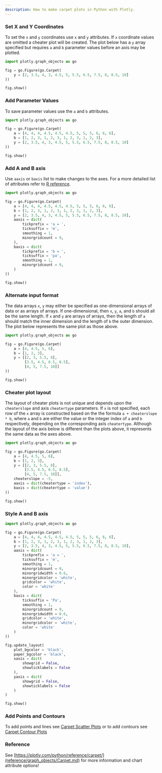 ```yaml
---
description: How to make carpet plots in Python with Plotly.
---
```

<!-- #region -->
### Set X and Y Coordinates


To set the `x` and `y` coordinates use `x` and `y` attributes. If `x` coordinate values are omitted a cheater plot will be created. The plot below has a `y` array specified but requires `a` and `b` parameter values before an axis may be plotted.
<!-- #endregion -->

```python
import plotly.graph_objects as go

fig = go.Figure(go.Carpet(
    y = [2, 3.5, 4, 3, 4.5, 5, 5.5, 6.5, 7.5, 8, 8.5, 10]
))

fig.show()
```

### Add Parameter Values

To save parameter values use the `a` and `b` attributes.

```python inputHidden=false outputHidden=false
import plotly.graph_objects as go

fig = go.Figure(go.Carpet(
    a = [4, 4, 4, 4.5, 4.5, 4.5, 5, 5, 5, 6, 6, 6],
    b = [1, 2, 3, 1, 2, 3, 1, 2, 3, 1, 2, 3],
    y = [2, 3.5, 4, 3, 4.5, 5, 5.5, 6.5, 7.5, 8, 8.5, 10]
))

fig.show()
```

### Add A and B axis

Use `aaxis` or `baxis` list to make changes to the axes. For a more detailed list of attributes refer to [R reference](https://plotly.com/r/reference/carpet/#carpet-aaxis).

```python inputHidden=false outputHidden=false
import plotly.graph_objects as go

fig = go.Figure(go.Carpet(
    a = [4, 4, 4, 4.5, 4.5, 4.5, 5, 5, 5, 6, 6, 6],
    b = [1, 2, 3, 1, 2, 3, 1, 2, 3, 1, 2, 3],
    y = [2, 3.5, 4, 3, 4.5, 5, 5.5, 6.5, 7.5, 8, 8.5, 10],
    aaxis = dict(
        tickprefix = 'a = ',
        ticksuffix = 'm',
        smoothing = 1,
        minorgridcount = 9,
    ),
    baxis = dict(
        tickprefix = 'b = ',
        ticksuffix = 'pa',
        smoothing = 1,
        minorgridcount = 9,
    )
))

fig.show()
```

### Alternate input format

The data arrays `x`, `y` may either be specified as one-dimensional arrays of data or as arrays of arrays. If one-dimensional, then `x`, `y`, `a`, and `b` should all be the same length. If `x` and `y` are arrays of arrays, then the length of `a` should match the inner dimension and the length of `b` the outer dimension. The plot below represents the same plot as those above.

```python
import plotly.graph_objects as go

fig = go.Figure(go.Carpet(
    a = [4, 4.5, 5, 6],
    b = [1, 2, 3],
    y = [[2, 3, 5.5, 8],
         [3.5, 4.5, 6.5, 8.5],
         [4, 5, 7.5, 10]]
))

fig.show()
```

### Cheater plot layout


The layout of cheater plots is not unique and depends upon the `cheaterslope` and axis `cheatertype` parameters. If `x` is not specified, each row of the `x` array is constructed based on the the formula `a + cheaterslope * b`, where `a` and `b` are either the value or the integer index of `a` and `b` respectively, depending on the corresponding axis `cheatertype`. Although the layout of the axis below is different than the plots above, it represents the same data as the axes above.

```python
import plotly.graph_objects as go

fig = go.Figure(go.Carpet(
    a = [4, 4.5, 5, 6],
    b = [1, 2, 3],
    y = [[2, 3, 5.5, 8],
         [3.5, 4.5, 6.5, 8.5],
         [4, 5, 7.5, 10]],
    cheaterslope = -5,
    aaxis = dict(cheatertype = 'index'),
    baxis = dict(cheatertype = 'value')
))

fig.show()
```

### Style A and B axis

```python inputHidden=false outputHidden=false
import plotly.graph_objects as go

fig = go.Figure(go.Carpet(
    a = [4, 4, 4, 4.5, 4.5, 4.5, 5, 5, 5, 6, 6, 6],
    b = [1, 2, 3, 1, 2, 3, 1, 2, 3, 1, 2, 3],
    y = [2, 3.5, 4, 3, 4.5, 5, 5.5, 6.5, 7.5, 8, 8.5, 10],
    aaxis = dict(
        tickprefix = 'a = ',
        ticksuffix = 'm',
        smoothing = 1,
        minorgridcount = 9,
        minorgridwidth = 0.6,
        minorgridcolor = 'white',
        gridcolor = 'white',
        color = 'white'
    ),
    baxis = dict(
        ticksuffix = 'Pa',
        smoothing = 1,
        minorgridcount = 9,
        minorgridwidth = 0.6,
        gridcolor = 'white',
        minorgridcolor = 'white',
        color = 'white'
    )
))

fig.update_layout(
    plot_bgcolor = 'black',
    paper_bgcolor = 'black',
    xaxis = dict(
        showgrid = False,
        showticklabels = False
    ),
    yaxis = dict(
        showgrid = False,
        showticklabels = False
    )
)

fig.show()
```

### Add Points and Contours

To add points and lines see [Carpet Scatter Plots](carpet-scatter.md) or to add contours see [Carpet Contour Plots](carpet-contour.md)


### Reference

See [https://plotly.com/python/reference/carpet/](reference/graph_objects/Carpet.md) for more information and chart attribute options!
